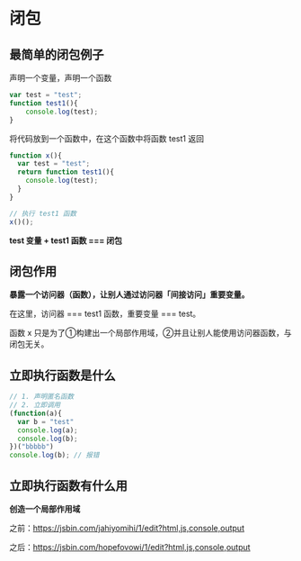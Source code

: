 # 闭包



## 最简单的闭包例子

声明一个变量，声明一个函数

```javascript
var test = "test";
function test1(){
	console.log(test);
}
```

将代码放到一个函数中，在这个函数中将函数 test1 返回

```javascript
function x(){
  var test = "test";
  return function test1(){
  	console.log(test);
  }
}

// 执行 test1 函数
x()();
```

**test 变量 + test1 函数 === 闭包**

## 闭包作用

**暴露一个访问器（函数），让别人通过访问器「间接访问」重要变量。**

在这里，访问器 === test1 函数，重要变量 === test。

函数 x 只是为了①构建出一个局部作用域，②并且让别人能使用访问器函数，与闭包无关。





## 立即执行函数是什么

```javascript
// 1. 声明匿名函数
// 2. 立即调用
(function(a){
  var b = "test"
  console.log(a);
  console.log(b);
})("bbbbb")
console.log(b); // 报错
```

## 立即执行函数有什么用

**创造一个局部作用域**

之前：https://jsbin.com/jahiyomihi/1/edit?html,js,console,output

之后：https://jsbin.com/hopefovowi/1/edit?html,js,console,output